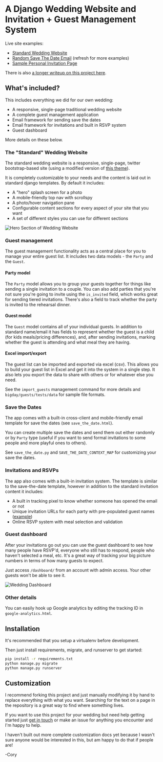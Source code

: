 # A Django Wedding Website and Invitation + Guest Management System

Live site examples:

- [Standard Wedding Website](http://connorfiona.com/)
- [Random Save The Date Email](http://connorfiona.com/save-the-date/) (refresh for more examples)
- [Sample Personal Invitation Page](http://connorfiona.com/invite/b2ad24ec5dbb4694a36ef4ab616264e0/)

There is also [a longer writeup on this project here](https://www.placecard.me/blog/django-wedding-website/).

## What's included?

This includes everything we did for our own wedding:

- A responsive, single-page traditional wedding website
- A complete guest management application
- Email framework for sending save the dates
- Email framework for invitations and built in RSVP system
- Guest dashboard

More details on these below.

### The "Standard" Wedding Website

The standard wedding website is a responsive, single-page, twitter bootstrap-based site (using a modified version of
[this theme](https://blackrockdigital.github.io/startbootstrap-creative/)).

It is completely customizable to your needs and the content is laid out in standard django templates. By default it includes:

- A "hero" splash screen for a photo
- A mobile-friendly top nav with scrollspy
- A photo/hover navigation pane
- Configurable content sections for every aspect of your site that you want
- A set of different styles you can use for different sections

![Hero Section of Wedding Website](https://raw.githubusercontent.com/czue/django-wedding-website/master/screenshots/hero-page.png)

### Guest management

The guest management functionality acts as a central place for you to manage your entire guest list.
It includes two data models - the `Party` and the `Guest`.

#### Party model

The `Party` model allows you to group your guests together for things like sending a single invitation to a couple.
You can also add parties that you're not sure you're going to invite using the `is_invited` field, which works great for sending tiered invitations.
There's also a field to track whether the party is invited to the rehearsal dinner.

#### Guest model

The `Guest` model contains all of your individual guests.
In addition to standard name/email it has fields to represent whether the guest is a child (for kids meals/pricing differences),
and, after sending invitations, marking whether the guest is attending and what meal they are having.

#### Excel import/export

The guest list can be imported and exported via excel (csv).
This allows you to build your guest list in Excel and get it into the system in a single step.
It also lets you export the data to share with others or for whatever else you need.

See the `import_guests` management command for more details and `bigday/guests/tests/data` for sample file formats.

### Save the Dates

The app comes with a built-in cross-client and mobile-friendly email template for save the dates (see `save_the_date.html`).

You can create multiple save the dates and send them out either randomly or by `Party` type (useful if you want to send formal
invitations to some people and more playful ones to others).

See `save_the_date.py` and `SAVE_THE_DATE_CONTEXT_MAP` for customizing your save the dates.

### Invitations and RSVPs

The app also comes with a built-in invitation system.
The template is similar to the save-the-date template, however in addition to the standard invitation content it includes:

- A built in tracking pixel to know whether someone has opened the email or not
- Unique invitation URLs for each party with pre-populated guest names ([example](http://coryandro.com/invite/b2ad24ec5dbb4694a36ef4ab616264e0/))
- Online RSVP system with meal selection and validation

### Guest dashboard

After your invitations go out you can use the guest dashboard to see how many people have RSVP'd, everyone who still
has to respond, people who haven't selected a meal, etc.
It's a great way of tracking your big picture numbers in terms of how many guests to expect.

Just access `/dashboard/` from an account with admin access. Your other guests won't be able to see it.

![Wedding Dashboard](https://raw.githubusercontent.com/czue/django-wedding-website/master/screenshots/wedding-dashboard.png)

### Other details

You can easily hook up Google analytics by editing the tracking ID in `google-analytics.html`.


## Installation

It's recommended that you setup a virtualenv before development.

Then just install requirements, migrate, and runserver to get started:

```bash
pip install -r requirements.txt
python manage.py migrate
python manage.py runserver
```

## Customization

I recommend forking this project and just manually modifying it by hand to replace everything with what you want.
Searching for the text on a page in the repository is a great way to find where something lives.

If you want to use this project for your wedding but need help getting started just [get in touch](http://www.coryzue.com/contact/) or make an issue
for anything you encounter and I'm happy to help.

I haven't built out more complete customization docs yet because I wasn't sure anyone would be interested in this,
but am happy to do that if people are!

-Cory
